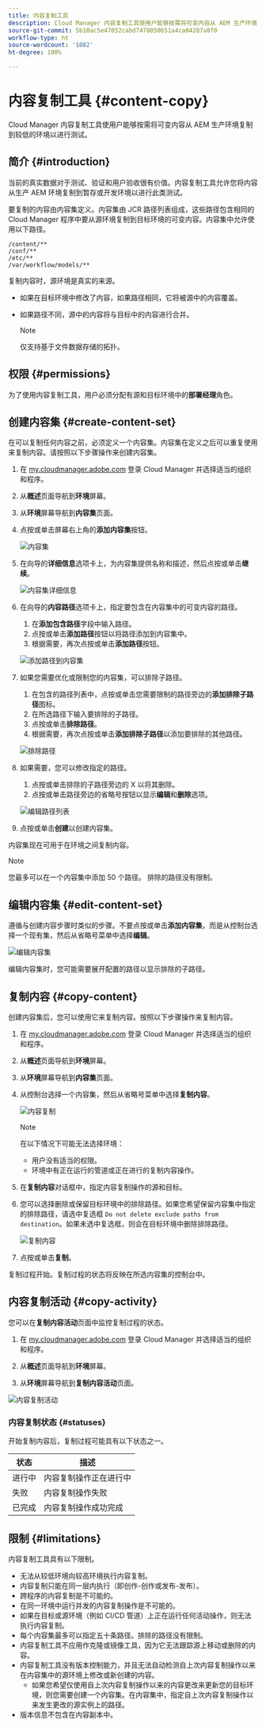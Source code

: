 ```yaml
---
title: 内容复制工具
description: Cloud Manager 内容复制工具使用户能够按需将可变内容从 AEM 生产环境复制到较低的环境以进行测试。
source-git-commit: 5b10ac5e47052cabd7478050651a4ca04287a8f0
workflow-type: ht
source-wordcount: '1082'
ht-degree: 100%

---
```



# 内容复制工具 {#content-copy}

Cloud Manager 内容复制工具使用户能够按需将可变内容从 AEM 生产环境复制到较低的环境以进行测试。

## 简介 {#introduction}

当前的真实数据对于测试、验证和用户验收很有价值。内容复制工具允许您将内容从生产 AEM 环境复制到暂存或开发环境以进行此类测试。

要复制的内容由内容集定义。内容集由 JCR 路径列表组成，这些路径包含相同的 Cloud Manager 程序中要从源环境复制到目标环境的可变内容。内容集中允许使用以下路径。

```text
/content/**
/conf/**
/etc/**
/var/workflow/models/**
```

复制内容时，源环境是真实的来源。

* 如果在目标环境中修改了内容，如果路径相同，它将被源中的内容覆盖。
* 如果路径不同，源中的内容将与目标中的内容进行合并。

   >[!NOTE]
   >
   >仅支持基于文件数据存储的拓扑。

## 权限 {#permissions}

为了使用内容复制工具，用户必须分配有源和目标环境中的&#x200B;**部署经理**&#x200B;角色。

## 创建内容集 {#create-content-set}

在可以复制任何内容之前，必须定义一个内容集。内容集在定义之后可以重复使用来复制内容。请按照以下步骤操作来创建内容集。

1. 在 [my.cloudmanager.adobe.com](https://my.cloudmanager.adobe.com/) 登录 Cloud Manager 并选择适当的组织和程序。

1. 从&#x200B;**概述**&#x200B;页面导航到&#x200B;**环境**&#x200B;屏幕。

1. 从&#x200B;**环境**&#x200B;屏幕导航到&#x200B;**内容集**&#x200B;页面。

1. 点按或单击屏幕右上角的&#x200B;**添加内容集**&#x200B;按钮。

   ![内容集](/help/assets/content-sets.png)

1. 在向导的&#x200B;**详细信息**&#x200B;选项卡上，为内容集提供名称和描述，然后点按或单击&#x200B;**继续**。

   ![内容集详细信息](/help/assets/add-content-set-details.png)

1. 在向导的&#x200B;**内容路径**&#x200B;选项卡上，指定要包含在内容集中的可变内容的路径。

   1. 在&#x200B;**添加包含路径**&#x200B;字段中输入路径。
   1. 点按或单击&#x200B;**添加路径**&#x200B;按钮以将路径添加到内容集中。
   1. 根据需要，再次点按或单击&#x200B;**添加路径**&#x200B;按钮。

   ![添加路径到内容集](/help/assets/add-content-set-paths.png)

1. 如果您需要优化或限制您的内容集，可以排除子路径。

   1. 在包含的路径列表中，点按或单击您需要限制的路径旁边的&#x200B;**添加排除子路径**&#x200B;图标。
   1. 在所选路径下输入要排除的子路径。
   1. 点按或单击&#x200B;**排除路径**。
   1. 根据需要，再次点按或单击&#x200B;**添加排除子路径**&#x200B;以添加要排除的其他路径。

   ![排除路径](/help/assets/add-content-set-paths-excluded.png)

1. 如果需要，您可以修改指定的路径。

   1. 点按或单击排除的子路径旁边的 X 以将其删除。
   1. 点按或单击路径旁边的省略号按钮以显示&#x200B;**编辑**&#x200B;和&#x200B;**删除**&#x200B;选项。

   ![编辑路径列表](/help/assets/add-content-set-excluded-paths.png)

1. 点按或单击&#x200B;**创建**&#x200B;以创建内容集。

内容集现在可用于在环境之间复制内容。

>[!NOTE]
>
>您最多可以在一个内容集中添加 50 个路径。
>排除的路径没有限制。

## 编辑内容集 {#edit-content-set}

遵循与创建内容步骤时类似的步骤。不要点按或单击&#x200B;**添加内容集**，而是从控制台选择一个现有集，然后从省略号菜单中选择&#x200B;**编辑**。

![编辑内容集](/help/assets/edit-content-set.png)

编辑内容集时，您可能需要展开配置的路径以显示排除的子路径。

## 复制内容 {#copy-content}

创建内容集后，您可以使用它来复制内容。按照以下步骤操作来复制内容。

1. 在 [my.cloudmanager.adobe.com](https://my.cloudmanager.adobe.com/) 登录 Cloud Manager 并选择适当的组织和程序。

1. 从&#x200B;**概述**&#x200B;页面导航到&#x200B;**环境**&#x200B;屏幕。

1. 从&#x200B;**环境**&#x200B;屏幕导航到&#x200B;**内容集**&#x200B;页面。

1. 从控制台选择一个内容集，然后从省略号菜单中选择&#x200B;**复制内容**。

   ![内容复制](/help/assets/copy-content.png)

   >[!NOTE]
   >
   >在以下情况下可能无法选择环境：
   >
   >* 用户没有适当的权限。
   >* 环境中有正在运行的管道或正在进行的复制内容操作。


1. 在&#x200B;**复制内容**&#x200B;对话框中，指定内容复制操作的源和目标。

1. 您可以选择删除或保留目标环境中的排除路径。如果您希望保留内容集中指定的排除路径，请选中复选框 `Do not delete exclude paths from destination`。如果未选中复选框，则会在目标环境中删除排除路径。

   ![复制内容](/help/assets/copying-content.png)

1. 点按或单击&#x200B;**复制**。

复制过程开始。复制过程的状态将反映在所选内容集的控制台中。

## 内容复制活动 {#copy-activity}

您可以在&#x200B;**复制内容活动**&#x200B;页面中监控复制过程的状态。

1. 在 [my.cloudmanager.adobe.com](https://my.cloudmanager.adobe.com/) 登录 Cloud Manager 并选择适当的组织和程序。

1. 从&#x200B;**概述**&#x200B;页面导航到&#x200B;**环境**&#x200B;屏幕。

1. 从&#x200B;**环境**&#x200B;屏幕导航到&#x200B;**复制内容活动**&#x200B;页面。

![内容复制活动](/help/assets/copy-content-activity.png)

### 内容复制状态 {#statuses}

开始复制内容后，复制过程可能具有以下状态之一。

| 状态 | 描述 |
|---|---|
| 进行中 | 内容复制操作正在进行中 |
| 失败 | 内容复制操作失败 |
| 已完成 | 内容复制操作成功完成 |

## 限制 {#limitations}

内容复制工具具有以下限制。

* 无法从较低环境向较高环境执行内容复制。
* 内容复制只能在同一层内执行（即创作-创作或发布-发布）。
* 跨程序的内容复制是不可能的。
* 在同一环境中运行并发的内容复制操作是不可能的。
* 如果在目标或源环境（例如 CI/CD 管道）上正在运行任何活动操作，则无法执行内容复制。
* 每个内容集最多可以指定五十条路径。排除的路径没有限制。
* 内容复制工具不应用作克隆或镜像工具，因为它无法跟踪源上移动或删除的内容。
* 内容复制工具没有版本控制能力，并且无法自动检测自上次内容复制操作以来在内容集中的源环境上修改或新创建的内容。
   * 如果您希望仅使用自上次内容复制操作以来的内容更改来更新您的目标环境，则您需要创建一个内容集。在内容集中，指定自上次内容复制操作以来发生更改的源实例上的路径。
* 版本信息不包含在内容副本中。
